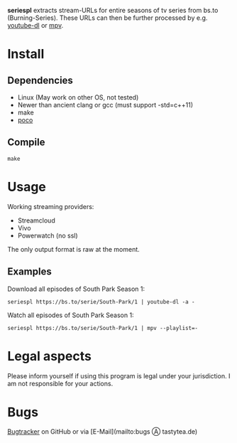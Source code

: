 **seriespl** extracts stream-URLs for entire seasons of tv series from bs.to (Burning-Series). These URLs can then be further processed by e.g. [youtube-dl](https://rg3.github.com/youtube-dl/) or [mpv](https://mpv.io/).

# Install
## Dependencies
 * Linux (May work on other OS, not tested)
 * Newer than ancient clang or gcc (must support -std=c++11)
 * make
 * [poco](http://pocoproject.org/)

## Compile
    make

# Usage
Working streaming providers:
 * Streamcloud
 * Vivo
 * Powerwatch (no ssl)

The only output format is raw at the moment.

## Examples
Download all episodes of South Park Season 1:

    seriespl https://bs.to/serie/South-Park/1 | youtube-dl -a -

Watch all episodes of South Park Season 1:

    seriespl https://bs.to/serie/South-Park/1 | mpv --playlist=-

# Legal aspects
Please inform yourself if using this program is legal under your jurisdiction. I am not responsible for your actions.

# Bugs
[Bugtracker](https://github.com/tastytea/seriespl/issues) on GitHub or via [E-Mail](mailto:bugs Ⓐ tastytea.de)
